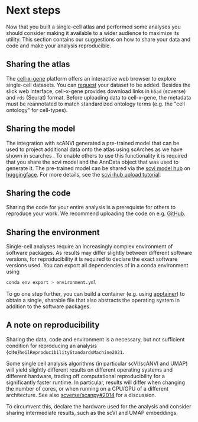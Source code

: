 # Next steps

Now that you built a single-cell atlas and performed some analyses you should consider
making it available to a wider audience to maximize its utility. This section contains
our suggestions on how to share your data and code and make your analysis reproducible.

## Sharing the atlas

The [cell-x-gene](https://cellxgene.cziscience.com/) platform offers an interactive web browser
to explore single-cell datasets. You can [request](https://cellxgene.cziscience.com/docs/032__Contribute%20and%20Publish%20Data)
your dataset to be added. Besides the slick web interface, cell-x-gene provides download links in `h5ad` (scverse)
and `rds` (Seurat) format. Before uploading data to cell-x-gene, the metadata must be reannotated to match standardized
ontology terms (e.g. the "cell ontology" for cell-types).

## Sharing the model

The integration with scANVI generated a pre-trained model that can be used to project additional data onto
the atlas using scArches as we have shown in scarches <!-- TODO {ref}`scarches` -->. To enable others to use this functionality
it is required that you share the scvi model and the AnnData object that was used to generate it. The pre-trained
model can be shared via the [scvi model hub](https://huggingface.co/scvi-tools) on [huggingface](https://huggingface.co/).
For more details, see the [scvi-hub upload tutorial](https://docs.scvi-tools.org/en/stable/tutorials/notebooks/scvi_hub_upload_and_large_files.html#).

## Sharing the code

Sharing the code for your entire analysis is a prerequiste for others to reproduce
your work. We recommend uploading the code on e.g. [GitHub](https://github.com).

## Sharing the environment

Single-cell analyses require an increasingly complex environment of software packages.
As results may differ slightly between different software versions, for reproducibility
it is required to declare the exact software versions used. You can export all dependencies of
in a conda environment using

```bash
conda env export > environment.yml
```

To go one step further, you can build a container (e.g. using [apptainer](https://apptainer.org/)) to obtain
a single, sharable file that also abstracts the operating system in addition to the software packages.

## A note on reproducibility

Sharing the data, code and environment is a necessary, but not sufficient condition for
reproducing an analysis {cite}`heilReproducibilityStandardsMachine2021`.

Some single cell analysis algorithms (in particular scVI/scANVI and UMAP) will yield slightly different results on
different operating systems and different hardware, trading off computational reproducibility for a significantly
faster runtime. In particular, results will differ when changing the number of cores,
or when running on a CPU/GPU of a different architecture. See also [scverse/scanpy#2014](https://github.com/scverse/scanpy/2014)
for a discussion.

To circumvent this, declare the hardware used for the analysis and consider sharing intermediate results,
such as the scVI and UMAP embeddings.
